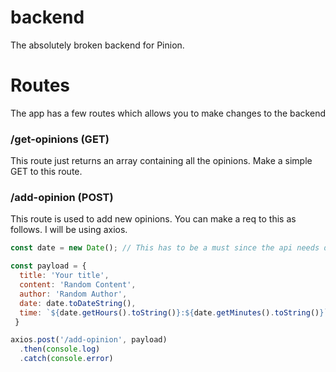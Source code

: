 # backend
The absolutely broken backend for Pinion.

# Routes
The app has a few routes which allows you to make changes to the backend

### /get-opinions (GET)
This route just returns an array containing all the opinions. Make a simple GET to this route.

### /add-opinion (POST)
This route is used to add new opinions. You can make a req to this as follows. I will be using axios.

```js
const date = new Date(); // This has to be a must since the api needs dates and time to work

const payload = {
  title: 'Your title',
  content: 'Random Content',
  author: 'Random Author',
  date: date.toDateString(),
  time: `${date.getHours().toString()}:${date.getMinutes().toString()}` // This one and the one above (date) must be hard coded into app sadly.
 }

axios.post('/add-opinion', payload) 
  .then(console.log)
  .catch(console.error)
```

